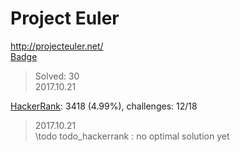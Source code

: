 # Project Euler
http://projecteuler.net/  
[Badge](http://projecteuler.net/profile/landron.png)
> Solved: 30   
> 2017.10.21

[HackerRank](https://www.hackerrank.com/contests/projecteuler/challenges): 3418 (4.99%), challenges: 12/18
> 2017.10.21  
\todo todo_hackerrank : no optimal solution yet
